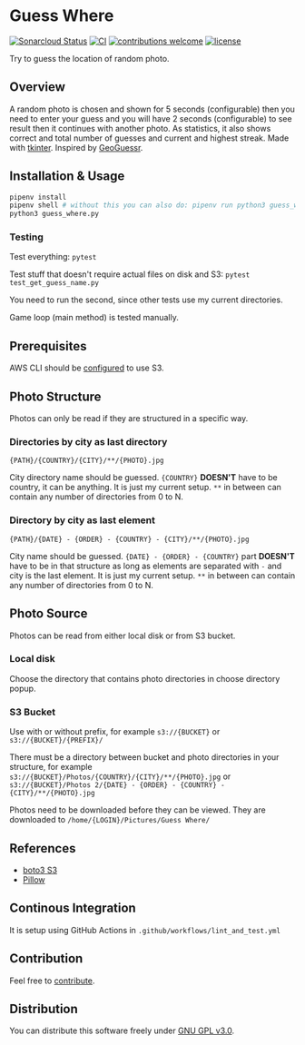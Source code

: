 # Guess Where

[![Sonarcloud Status](https://sonarcloud.io/api/project_badges/measure?project=berkerol_guess-where&metric=alert_status)](https://sonarcloud.io/dashboard?id=berkerol_guess-where)
[![CI](https://github.com/berkerol/guess-where/actions/workflows/lint_and_test.yml/badge.svg?branch=master)](https://github.com/berkerol/guess-where/actions/workflows/lint_and_test.yml)
[![contributions welcome](https://img.shields.io/badge/contributions-welcome-brightgreen.svg)](https://github.com/berkerol/guess-where/issues)
[![license](https://img.shields.io/badge/license-GNU%20GPL%20v3.0-blue.svg)](https://github.com/berkerol/guess-where/blob/master/LICENSE)

Try to guess the location of random photo.

## Overview

A random photo is chosen and shown for 5 seconds (configurable) then you need to enter your guess and you will have 2 seconds (configurable) to see result then it continues with another photo. As statistics, it also shows correct and total number of guesses and current and highest streak. Made with [tkinter](https://docs.python.org/3/library/tkinter.html). Inspired by [GeoGuessr](https://www.geoguessr.com).

## Installation & Usage

```sh
pipenv install
pipenv shell # without this you can also do: pipenv run python3 guess_where.py
python3 guess_where.py
```

### Testing

Test everything: `pytest`

Test stuff that doesn't require actual files on disk and S3: `pytest test_get_guess_name.py`

You need to run the second, since other tests use my current directories.

Game loop (main method) is tested manually.

## Prerequisites

AWS CLI should be [configured](https://docs.aws.amazon.com/cli/latest/userguide/cli-chap-configure.html) to use S3.

## Photo Structure

Photos can only be read if they are structured in a specific way.

### Directories by city as last directory

`{PATH}/{COUNTRY}/{CITY}/**/{PHOTO}.jpg`

City directory name should be guessed. `{COUNTRY}` **DOESN'T** have to be country, it can be anything. It is just my current setup. `**` in between can contain any number of directories from 0 to N.

### Directory by city as last element

`{PATH}/{DATE} - {ORDER} - {COUNTRY} - {CITY}/**/{PHOTO}.jpg`

City name should be guessed. `{DATE} - {ORDER} - {COUNTRY}` part **DOESN'T** have to be in that structure as long as elements are separated with ` - ` and city is the last element. It is just my current setup. `**` in between can contain any number of directories from 0 to N.

## Photo Source

Photos can be read from either local disk or from S3 bucket.

### Local disk

Choose the directory that contains photo directories in choose directory popup.

### S3 Bucket

Use with or without prefix, for example `s3://{BUCKET}` or `s3://{BUCKET}/{PREFIX}/`

There must be a directory between bucket and photo directories in your structure, for example `s3://{BUCKET}/Photos/{COUNTRY}/{CITY}/**/{PHOTO}.jpg` or `s3://{BUCKET}/Photos 2/{DATE} - {ORDER} - {COUNTRY} - {CITY}/**/{PHOTO}.jpg`

Photos need to be downloaded before they can be viewed. They are downloaded to `/home/{LOGIN}/Pictures/Guess Where/`

## References

* [boto3 S3](https://boto3.amazonaws.com/v1/documentation/api/latest/reference/services/s3.html)
* [Pillow](https://pillow.readthedocs.io/en/stable)

## Continous Integration

It is setup using GitHub Actions in `.github/workflows/lint_and_test.yml`

## Contribution

Feel free to [contribute](https://github.com/berkerol/guess-where/issues).

## Distribution

You can distribute this software freely under [GNU GPL v3.0](https://github.com/berkerol/guess-where/blob/master/LICENSE).
